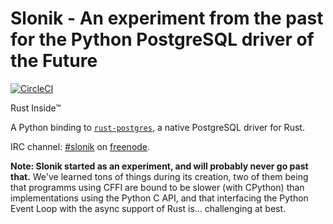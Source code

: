 # Slonik - An experiment from the past for the Python PostgreSQL driver of the Future

[![CircleCI](https://circleci.com/gh/peopledoc/slonik.svg?style=shield)](https://circleci.com/gh/peopledoc/slonik)

Rust Inside™

A Python binding to [`rust-postgres`](https://github.com/sfackler/rust-postgres), a native PostgreSQL driver for Rust.

IRC channel: [#slonik](https://webchat.freenode.net/?channels=slonik) on [freenode](https://freenode.net/).

**Note: Slonik started as an experiment, and will probably never go past that.** We've learned tons of things during its creation, two of them being that programms using CFFI are bound to be slower (with CPython) than implementations using the Python C API, and that interfacing the Python Event Loop with the async support of Rust is… challenging at best.
